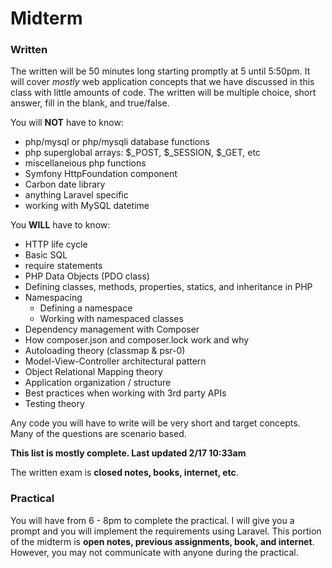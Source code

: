 Midterm
=======

### Written

The written will be 50 minutes long starting promptly at 5 until 5:50pm. It will cover _mostly_ web application concepts that we have discussed in this class with little amounts of code. The written will be multiple choice, short answer, fill in the blank, and true/false. 

You will __NOT__ have to know:

* php/mysql or php/mysqli database functions
* php superglobal arrays: $_POST, $_SESSION, $_GET, etc
* miscellaneious php functions
* Symfony HttpFoundation component
* Carbon date library
* anything Laravel specific
* working with MySQL datetime

You __WILL__ have to know:

* HTTP life cycle
* Basic SQL
* require statements
* PHP Data Objects (PDO class)
* Defining classes, methods, properties, statics, and inheritance in PHP
* Namespacing
	* Defining a namespace
	* Working with namespaced classes
* Dependency management with Composer
* How composer.json and composer.lock work and why
* Autoloading theory (classmap & psr-0)
* Model-View-Controller architectural pattern
* Object Relational Mapping theory
* Application organization / structure
* Best practices when working with 3rd party APIs
* Testing theory

Any code you will have to write will be very short and target concepts. Many of the questions are scenario based.

__This list is mostly complete. Last updated 2/17 10:33am__

The written exam is __closed notes, books, internet, etc__.

### Practical

You will have from 6 - 8pm to complete the practical. I will give you a prompt and you will implement the requirements using Laravel. This portion of the midterm is __open notes, previous assignments, book, and internet__. However, you may not communicate with anyone during the practical.


